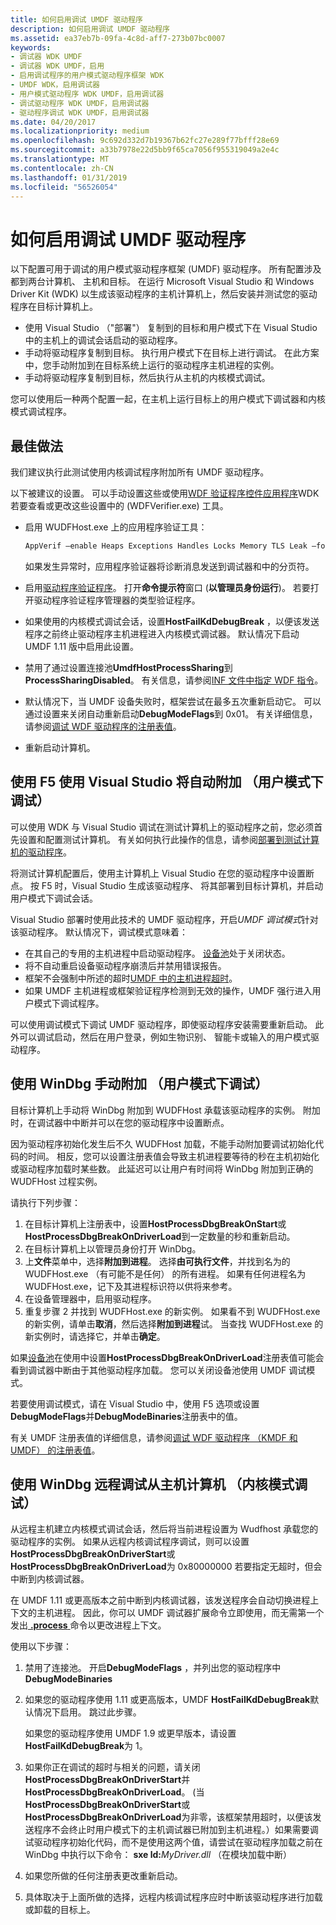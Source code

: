 ```yaml
---
title: 如何启用调试 UMDF 驱动程序
description: 如何启用调试 UMDF 驱动程序
ms.assetid: ea37eb7b-09fa-4c8d-aff7-273b07bc0007
keywords:
- 调试器 WDK UMDF
- 调试器 WDK UMDF，启用
- 启用调试程序的用户模式驱动程序框架 WDK
- UMDF WDK，启用调试器
- 用户模式驱动程序 WDK UMDF，启用调试器
- 调试驱动程序 WDK UMDF，启用调试器
- 驱动程序调试 WDK UMDF，启用调试器
ms.date: 04/20/2017
ms.localizationpriority: medium
ms.openlocfilehash: 9c692d332d7b19367b62fc27e289f77bfff28e69
ms.sourcegitcommit: a33b7978e22d5bb9f65ca7056f955319049a2e4c
ms.translationtype: MT
ms.contentlocale: zh-CN
ms.lasthandoff: 01/31/2019
ms.locfileid: "56526054"
---
```

# <a name="how-to-enable-debugging-of-a-umdf-driver"></a>如何启用调试 UMDF 驱动程序


以下配置可用于调试的用户模式驱动程序框架 (UMDF) 驱动程序。 所有配置涉及都到两台计算机、 主机和目标。 在运行 Microsoft Visual Studio 和 Windows Driver Kit (WDK) 以生成该驱动程序的主机计算机上，然后安装并测试您的驱动程序在目标计算机上。

-   使用 Visual Studio （"部署"） 复制到的目标和用户模式下在 Visual Studio 中的主机上的调试会话启动的驱动程序。
-   手动将驱动程序复制到目标。 执行用户模式下在目标上进行调试。 在此方案中，您手动附加到在目标系统上运行的驱动程序主机进程的实例。
-   手动将驱动程序复制到目标，然后执行从主机的内核模式调试。

您可以使用后一种两个配置一起，在主机上运行目标上的用户模式下调试器和内核模式调试程序。

## <a href="" id="bp"></a>最佳做法


我们建议执行此测试使用内核调试程序附加所有 UMDF 驱动程序。

以下被建议的设置。 可以手动设置这些或使用[WDF 验证程序控件应用程序](https://msdn.microsoft.com/library/windows/hardware/ff556129)WDK 若要查看或更改这些设置中的 (WDFVerifier.exe) 工具。

-   启用 WUDFHost.exe 上的应用程序验证工具：

    ```cpp
    AppVerif –enable Heaps Exceptions Handles Locks Memory TLS Leak –for WudfHost.exe
    ```

    如果发生异常时，应用程序验证器将诊断消息发送到调试器和中的分页符。

-   启用[驱动程序验证程序](https://msdn.microsoft.com/library/windows/hardware/ff545448)。 打开**命令提示符**窗口 (**以管理员身份运行**)。 若要打开驱动程序验证程序管理器的类型验证程序。
-   如果使用的内核模式调试会话，设置**HostFailKdDebugBreak** ，以便该发送程序之前终止驱动程序主机进程进入内核模式调试器。 默认情况下启动 UMDF 1.11 版中启用此设置。

-   禁用了通过设置连接池**UmdfHostProcessSharing**到**ProcessSharingDisabled**。 有关信息，请参阅[INF 文件中指定 WDF 指令](specifying-wdf-directives-in-inf-files.md)。
-   默认情况下，当 UMDF 设备失败时，框架尝试在最多五次重新启动它。 可以通过设置来关闭自动重新启动**DebugModeFlags**到 0x01。 有关详细信息，请参阅[调试 WDF 驱动程序的注册表值](registry-values-for-debugging-kmdf-drivers.md)。
-   重新启动计算机。

## <a name="using-visual-studio-with-f5-to-attach-automatically-user-mode-debugging"></a>使用 F5 使用 Visual Studio 将自动附加 （用户模式下调试）


可以使用 WDK 与 Visual Studio 调试在测试计算机上的驱动程序之前，您必须首先设置和配置测试计算机。 有关如何执行此操作的信息，请参阅[部署到测试计算机的驱动程序](https://msdn.microsoft.com/windows-drivers/develop/deploying_a_driver_to_a_test_computer)。

将测试计算机配置后，使用主计算机上 Visual Studio 在您的驱动程序中设置断点。 按 F5 时，Visual Studio 生成该驱动程序、 将其部署到目标计算机，并启动用户模式下调试会话。

Visual Studio 部署时使用此技术的 UMDF 驱动程序，开启*UMDF 调试模式*针对该驱动程序。 默认情况下，调试模式意味着：

-   在其自己的专用的主机进程中启动驱动程序。 [设备池](using-device-pooling-in-umdf-drivers.md)处于关闭状态。
-   将不自动重启设备驱动程序崩溃后并禁用错误报告。
-   框架不会强制中所述的超时[UMDF 中的主机进程超时](how-umdf-enforces-time-outs.md)。
-   如果 UMDF 主机进程或框架验证程序检测到无效的操作，UMDF 强行进入用户模式下调试程序。

可以使用调试模式下调试 UMDF 驱动程序，即使驱动程序安装需要重新启动。 此外可以调试启动，然后在用户登录，例如生物识别、 智能卡或输入的用户模式驱动程序。

## <a name="using-windbg-to-attach-manually-user-mode-debugging"></a>使用 WinDbg 手动附加 （用户模式下调试）


目标计算机上手动将 WinDbg 附加到 WUDFHost 承载该驱动程序的实例。 附加时，在调试器中中断并可以在您的驱动程序中设置断点。

因为驱动程序初始化发生后不久 WUDFHost 加载，不能手动附加要调试初始化代码的时间。 相反，您可以设置注册表值会导致主机进程要等待的秒在主机初始化或驱动程序加载时某些数。 此延迟可以让用户有时间将 WinDbg 附加到正确的 WUDFHost 过程实例。

请执行下列步骤：

1.  在目标计算机上注册表中，设置**HostProcessDbgBreakOnStart**或**HostProcessDbgBreakOnDriverLoad**到一定数量的秒和重新启动。
2.  在目标计算机上以管理员身份打开 WinDbg。
3.  上**文件**菜单中，选择**附加到进程**。 选择**由可执行文件**，并找到名为的 WUDFHost.exe （有可能不是任何） 的所有进程。 如果有任何进程名为 WUDFHost.exe，记下及其进程标识符以供将来参考。
4.  在设备管理器中，启用驱动程序。
5.  重复步骤 2 并找到 WUDFHost.exe 的新实例。 如果看不到 WUDFHost.exe 的新实例，请单击**取消**，然后选择**附加到进程**试。 当查找 WUDFHost.exe 的新实例时，请选择它，并单击**确定**。

如果[设备池](using-device-pooling-in-umdf-drivers.md)在使用中设置**HostProcessDbgBreakOnDriverLoad**注册表值可能会看到调试器中断由于其他驱动程序加载。 您可以关闭设备池使用 UMDF 调试模式。

若要使用调试模式，请在 Visual Studio 中，使用 F5 选项或设置**DebugModeFlags**并**DebugModeBinaries**注册表中的值。

有关 UMDF 注册表值的详细信息，请参阅[调试 WDF 驱动程序 （KMDF 和 UMDF） 的注册表值](registry-values-for-debugging-kmdf-drivers.md)。

## <a href="" id="kd"></a>使用 WinDbg 远程调试从主机计算机 （内核模式调试）


从远程主机建立内核模式调试会话，然后将当前进程设置为 Wudfhost 承载您的驱动程序的实例。 如果从远程内核调试程序调试，则可以设置**HostProcessDbgBreakOnDriverStart**或**HostProcessDbgBreakOnDriverLoad**为 0x80000000 若要指定无超时，但会中断到内核调试器。

在 UMDF 1.11 或更高版本之前中断到内核调试器，该发送程序会自动切换进程上下文的主机进程。 因此，你可以 UMDF 调试器扩展命令立即使用，而无需第一个发出[ **.process** ](https://msdn.microsoft.com/library/windows/hardware/ff564723)命令以更改进程上下文。

使用以下步骤：

1. 禁用了连接池。 开启**DebugModeFlags** ，并列出您的驱动程序中**DebugModeBinaries**
2. 如果您的驱动程序使用 1.11 或更高版本，UMDF **HostFailKdDebugBreak**默认情况下启用。 跳过此步骤。

   如果您的驱动程序使用 UMDF 1.9 或更早版本，请设置**HostFailKdDebugBreak**为 1。

3. 如果你正在调试的超时与相关的问题，请关闭**HostProcessDbgBreakOnDriverStart**并**HostProcessDbgBreakOnDriverLoad**。 (当**HostProcessDbgBreakOnDriverStart**或**HostProcessDbgBreakOnDriverLoad**为非零，该框架禁用超时，以便该发送程序不会终止时用户模式下的主机调试器已附加到主机进程。）如果需要调试驱动程序初始化代码，而不是使用这两个值，请尝试在驱动程序加载之前在 WinDbg 中执行以下命令： **sxe ld:**<em>MyDriver.dll</em> （在模块加载中断）
4. 如果您所做的任何注册表更改重新启动。
5. 具体取决于上面所做的选择，远程内核调试程序应时中断该驱动程序进行加载或卸载的目标上。

 

 





